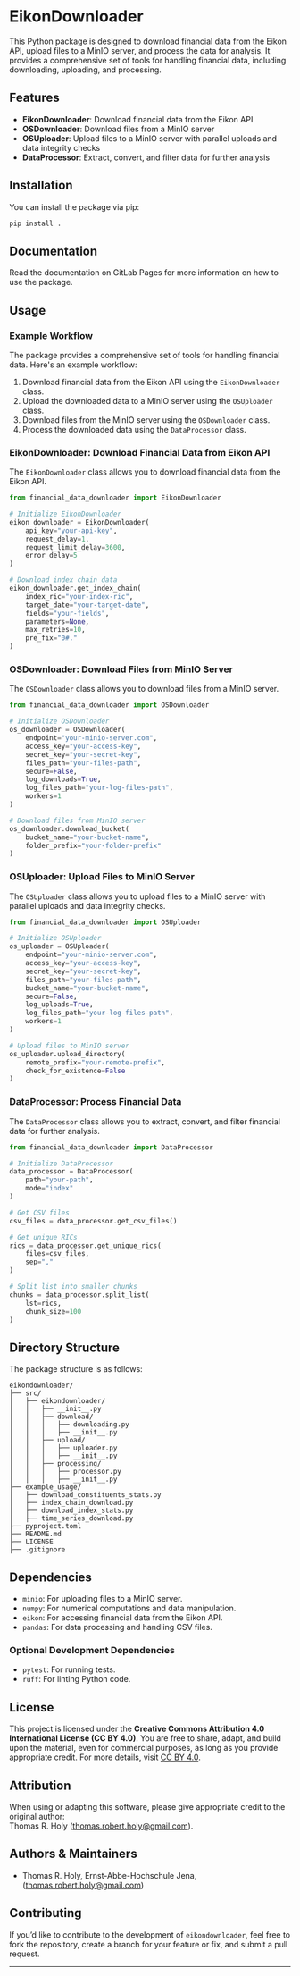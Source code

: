 # EikonDownloader

This Python package is designed to download financial data from the Eikon API, upload files to a MinIO server, and process the data for analysis. It provides a comprehensive set of tools for handling financial data, including downloading, uploading, and processing.

## Features

* **EikonDownloader**: Download financial data from the Eikon API
* **OSDownloader**: Download files from a MinIO server
* **OSUploader**: Upload files to a MinIO server with parallel uploads and data integrity checks
* **DataProcessor**: Extract, convert, and filter data for further analysis

## Installation

You can install the package via pip:

```bash
pip install .
```

## Documentation

Read the documentation on GitLab Pages for more information on how to use the package.

## Usage

### Example Workflow

The package provides a comprehensive set of tools for handling financial data. Here's an example workflow:

1. Download financial data from the Eikon API using the `EikonDownloader` class.
2. Upload the downloaded data to a MinIO server using the `OSUploader` class.
3. Download files from the MinIO server using the `OSDownloader` class.
4. Process the downloaded data using the `DataProcessor` class.

### EikonDownloader: Download Financial Data from Eikon API

The `EikonDownloader` class allows you to download financial data from the Eikon API.

```python
from financial_data_downloader import EikonDownloader

# Initialize EikonDownloader
eikon_downloader = EikonDownloader(
    api_key="your-api-key",
    request_delay=1,
    request_limit_delay=3600,
    error_delay=5
)

# Download index chain data
eikon_downloader.get_index_chain(
    index_ric="your-index-ric",
    target_date="your-target-date",
    fields="your-fields",
    parameters=None,
    max_retries=10,
    pre_fix="0#."
)
```

### OSDownloader: Download Files from MinIO Server

The `OSDownloader` class allows you to download files from a MinIO server.

```python
from financial_data_downloader import OSDownloader

# Initialize OSDownloader
os_downloader = OSDownloader(
    endpoint="your-minio-server.com",
    access_key="your-access-key",
    secret_key="your-secret-key",
    files_path="your-files-path",
    secure=False,
    log_downloads=True,
    log_files_path="your-log-files-path",
    workers=1
)

# Download files from MinIO server
os_downloader.download_bucket(
    bucket_name="your-bucket-name",
    folder_prefix="your-folder-prefix"
)
```

### OSUploader: Upload Files to MinIO Server

The `OSUploader` class allows you to upload files to a MinIO server with parallel uploads and data integrity checks.

```python
from financial_data_downloader import OSUploader

# Initialize OSUploader
os_uploader = OSUploader(
    endpoint="your-minio-server.com",
    access_key="your-access-key",
    secret_key="your-secret-key",
    files_path="your-files-path",
    bucket_name="your-bucket-name",
    secure=False,
    log_uploads=True,
    log_files_path="your-log-files-path",
    workers=1
)

# Upload files to MinIO server
os_uploader.upload_directory(
    remote_prefix="your-remote-prefix",
    check_for_existence=False
)
```

### DataProcessor: Process Financial Data

The `DataProcessor` class allows you to extract, convert, and filter financial data for further analysis.

```python
from financial_data_downloader import DataProcessor

# Initialize DataProcessor
data_processor = DataProcessor(
    path="your-path",
    mode="index"
)

# Get CSV files
csv_files = data_processor.get_csv_files()

# Get unique RICs
rics = data_processor.get_unique_rics(
    files=csv_files,
    sep=","
)

# Split list into smaller chunks
chunks = data_processor.split_list(
    lst=rics,
    chunk_size=100
)
```

## Directory Structure

The package structure is as follows:

```
eikondownloader/
├── src/
│   ├── eikondownloader/
│   │   ├── __init__.py
│   │   ├── download/
│   │   │   ├── downloading.py
│   │   │   ├── __init__.py
│   │   ├── upload/
│   │   │   ├── uploader.py
│   │   │   ├── __init__.py
│   │   ├── processing/
│   │   │   ├── processor.py
│   │   │   ├── __init__.py
├── example_usage/
│   ├── download_constituents_stats.py
│   ├── index_chain_download.py
│   ├── download_index_stats.py
│   ├── time_series_download.py
├── pyproject.toml
├── README.md
├── LICENSE
├── .gitignore
```

## Dependencies

- `minio`: For uploading files to a MinIO server.
- `numpy`: For numerical computations and data manipulation.
- `eikon`: For accessing financial data from the Eikon API.
- `pandas`: For data processing and handling CSV files.

### Optional Development Dependencies
- `pytest`: For running tests.
- `ruff`: For linting Python code.

## License

This project is licensed under the **Creative Commons Attribution 4.0 International License (CC BY 4.0)**. You are free to share, adapt, and build upon the material, even for commercial purposes, as long as you provide appropriate credit. For more details, visit [CC BY 4.0](https://creativecommons.org/licenses/by/4.0/).

## Attribution

When using or adapting this software, please give appropriate credit to the original author:  
Thomas R. Holy ([thomas.robert.holy@gmail.com](mailto:thomas.robert.holy@gmail.com)).


## Authors & Maintainers

- Thomas R. Holy, Ernst-Abbe-Hochschule Jena, (thomas.robert.holy@gmail.com)

## Contributing

If you’d like to contribute to the development of `eikondownloader`, feel free to fork the repository, create a branch for your feature or fix, and submit a pull request.

---
